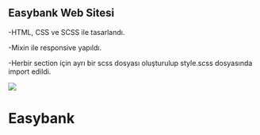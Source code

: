 ## Easybank Web Sitesi

-HTML, CSS ve SCSS ile tasarlandı.

-Mixin ile responsive yapıldı.

-Herbir section için ayrı bir scss dosyası oluşturulup style.scss dosyasında import edildi.


<img src="screen.gif"/>


# Easybank
